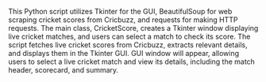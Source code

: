 
This Python script utilizes Tkinter for the GUI, BeautifulSoup for web scraping cricket scores from Cricbuzz, and requests for making HTTP requests. The main class, CricketScore, creates a Tkinter window displaying live cricket matches, and users can select a match to check its score. The script fetches live cricket scores from Cricbuzz, extracts relevant details, and displays them in the Tkinter GUI.
GUI window will appear, allowing users to select a live cricket match and view its details, including the match header, scorecard, and summary.
